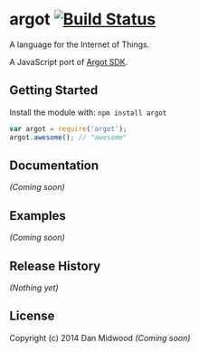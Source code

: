 # argot [![Build Status](https://secure.travis-ci.org/danmidwood/argot.js.png?branch=master)](http://travis-ci.org/danmidwood/argot.js)

A language for the Internet of Things.

A JavaScript port of [Argot SDK](http://www.argot-sdk.org/).

## Getting Started
Install the module with: `npm install argot`

```javascript
var argot = require('argot');
argot.awesome(); // "awesome"
```

## Documentation
_(Coming soon)_

## Examples
_(Coming soon)_

## Release History
_(Nothing yet)_

## License
Copyright (c) 2014 Dan Midwood
_(Coming soon)_

